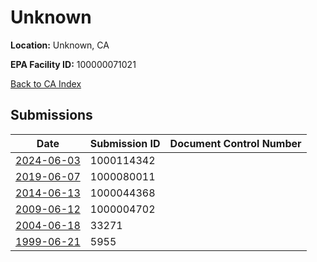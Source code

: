 # Unknown

**Location:** Unknown, CA

**EPA Facility ID:** 100000071021

[Back to CA Index](../../index.md)

## Submissions

| Date | Submission ID | Document Control Number |
|------|--------------|-------------------------|
| [2024-06-03](submissions/1000114342.md) | 1000114342 |  |
| [2019-06-07](submissions/1000080011.md) | 1000080011 |  |
| [2014-06-13](submissions/1000044368.md) | 1000044368 |  |
| [2009-06-12](submissions/1000004702.md) | 1000004702 |  |
| [2004-06-18](submissions/33271.md) | 33271 |  |
| [1999-06-21](submissions/5955.md) | 5955 |  |
